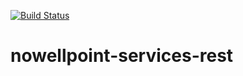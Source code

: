 [![Build Status](https://travis-ci.org/nowellpoint/nowellpoint-services-rest.svg?branch=master)](https://travis-ci.org/nowellpoint/nowellpoint-services-rest  )

# nowellpoint-services-rest
